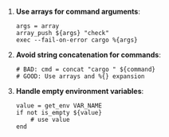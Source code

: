1. **Use arrays for command arguments**:
   ```duckscript
   args = array
   array_push ${args} "check"
   exec --fail-on-error cargo %{args}
   ```

2. **Avoid string concatenation for commands**:
   ```duckscript
   # BAD: cmd = concat "cargo " ${command}
   # GOOD: Use arrays and %{} expansion
   ```

3. **Handle empty environment variables**:
   ```duckscript
   value = get_env VAR_NAME
   if not is_empty ${value}
       # use value
   end
   ```


